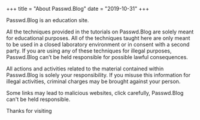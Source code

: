 +++
title = "About Passwd.Blog"
date = "2019-10-31"
+++

Passwd.Blog is an education site.


All the techniques provided in the tutorials on Passwd.Blog are solely meant for educational purposes. All of the techniques taught here are only meant to be used in a closed laboratory environment or in consent with a second party. If you are using any of these techniques for illegal purposes, Passwd.Blog can’t be held responsible for possible lawful consequences.

All actions and activities related to the material contained within Passwd.Blog is solely your responsibility. If you misuse this information for illegal activities, criminal charges may be brought against your person.

Some links may lead to malicious websites, click carefully, Passwd.Blog can't be held responsible.

Thanks for visiting
